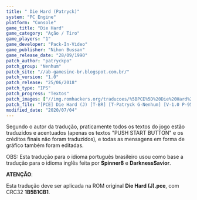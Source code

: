 ```yaml
---
title: " Die Hard (Patryck)"
system: "PC Engine"
platform: "Console"
game_title: "Die Hard"
game_category: "Ação / Tiro"
game_players: "1"
game_developer: "Pack-In-Video"
game_publisher: "Nihon Bussan"
game_release_date: "28/09/1990"
patch_author: "patryckpo"
patch_group: "Nenhum"
patch_site: "//ab-gamesinc-br.blogspot.com.br/"
patch_version: "1.0"
patch_release: "25/06/2018"
patch_type: "IPS"
patch_progress: "Textos"
patch_images: ["//img.romhackers.org/traducoes/%5BPCE%5D%20Die%20Hard%20-%20Patryck%20-%201.png","//img.romhackers.org/traducoes/%5BPCE%5D%20Die%20Hard%20-%20Patryck%20-%202.png","//img.romhackers.org/traducoes/%5BPCE%5D%20Die%20Hard%20-%20Patryck%20-%203.png"]
patch_file: "[PCE] Die Hard (J) [T-BR] [T-Patryck G-Nenhum] [V-1.0 P-95% A-2018].zip"
modified_date: "2020/07/04"
---
```

Segundo o autor da tradução, praticamente todos os textos do jogo estão traduzidos e acentuados (apenas os textos "PUSH START BUTTON" e os créditos finais não foram traduzidos), e todas as mensagens em forma de gráfico também foram editadas.

OBS: Esta tradução para o idioma português brasileiro usou como base a tradução para o idioma inglês feita por <b>Spinner8</b> e <b>DarknessSavior</b>.

<b>ATENÇÃO</b>:

Esta tradução deve ser aplicada na ROM original <b>Die Hard (J).pce</b>, com CRC32 <b>1B5B1CB1</b>.
